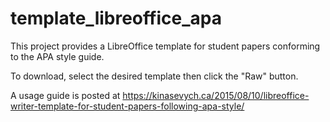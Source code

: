 # template_libreoffice_apa
This project provides a LibreOffice template for student papers conforming to the APA style guide.

To download, select the desired template then click the "Raw" button.

A usage guide is posted at https://kinasevych.ca/2015/08/10/libreoffice-writer-template-for-student-papers-following-apa-style/
